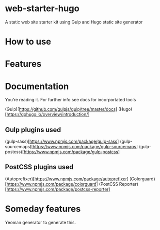 # web-starter-hugo
A static web site starter kit using Gulp and Hugo static site generator

# How to use


# Features


# Documentation
You're reading it. For further info see docs for incorportated tools

(Gulp)[https://github.com/gulpjs/gulp/tree/master/docs]
(Hugo)[https://gohugo.io/overview/introduction/]

## Gulp plugins used
(gulp-sass)[https://www.npmjs.com/package/gulp-sass]
(gulp-sourcemaps)[https://www.npmjs.com/package/gulp-sourcemaps]
(gulp-postcss)[https://www.npmjs.com/package/gulp-postcss]

## PostCSS plugins used
(Autoprefixer)[https://www.npmjs.com/package/autoprefixer]
(Colorguard)[https://www.npmjs.com/package/colorguard]
(PostCSS Reporter)[https://www.npmjs.com/package/postcss-reporter]




# Someday features
Yeoman generator to generate this.
